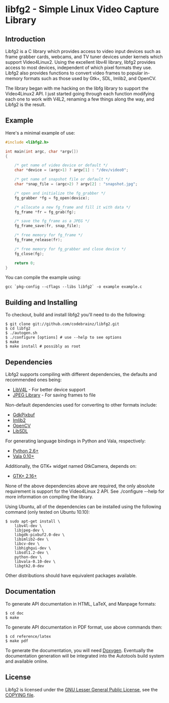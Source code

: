 libfg2 - Simple Linux Video Capture Library
===========================================

Introduction
------------

Libfg2 is a C library which provides access to video input devices such as
frame grabber cards, webcams, and TV tuner devices under kernels which support
Video4Linux2.  Using the excellent libv4l library, libfg2 provides access to
most devices, independent of which pixel formats they use.  Libfg2 also
provides functions to convert video frames to popular in-memory formats such
as those used by Gtk+, SDL, Imlib2, and OpenCV.

The library began with me hacking on the libfg library to support the
Video4Linux2 API.  I just started going through each function modifying each
one to work with V4L2, renaming a few things along the way, and Libfg2 is the
result.

Example
-------

Here's a minimal example of use:

```c
#include <libfg2.h>

int main(int argc, char *argv[])
{

    /* get name of video device or default */
    char *device = (argc>1) ? argv[1] : "/dev/video0";

    /* get name of snapshot file or default */
    char *snap_file = (argc>2) ? argv[2] : "snapshot.jpg";

    /* open and initialize the fg_grabber */
    fg_grabber *fg = fg_open(device);

    /* allocate a new fg_frame and fill it with data */
    fg_frame *fr = fg_grab(fg);

    /* save the fg_frame as a JPEG */
    fg_frame_save(fr, snap_file);

    /* free memory for fg_frame */
    fg_frame_release(fr);

    /* free memory for fg_grabber and close device */
    fg_close(fg);

    return 0;
}
```

You can compile the example using:

    gcc `pkg-config --cflags --libs libfg2` -o example example.c

Building and Installing
-----------------------

To checkout, build and install libfg2 you'll need to do the following:

    $ git clone git://github.com/codebrainz/libfg2.git
    $ cd libfg2
    $ ./autogen.sh
    $ ./configure [options] # use --help to see options
    $ make
    $ make install # possibly as root

Dependencies
------------

Libfg2 supports compiling with different dependencies, the defaults and
recommended ones being:

* [LibV4L](http://people.atrpms.net/~hdegoede) - For better device support
* [JPEG Library](http://ijg.org) - For saving frames to file

Non-default dependencies used for converting to other formats include:

* [GdkPixbuf](http://developer.gnome.org/gdk-pixbuf/unstable/rn01.html)
* [Imlib2](http://docs.enlightenment.org/api/imlib2/html)
* [OpenCV](http://opencv.willowgarage.com/wiki)
* [LibSDL](http://www.libsdl.org)

For generating language bindings in Python and Vala, respectively:

* [Python 2.6+](http://www.python.org)
* [Vala 0.10+](http://live.gnome.org/Vala)

Additionally, the GTK+ widget named GtkCamera, depends on:

* [GTK+ 2.16+](http://www.gtk.org)

None of the above dependencies above are required, the only absolute
requirement is support for the Video4Linux 2 API.  See ./configure --help
for more information on compiling the library.

Using Ubuntu, all of the dependencies can be installed using the following
command (only tested on Ubuntu 10.10):

    $ sudo apt-get install \
        libv4l-dev \
        libjpeg-dev \
        libgdk-pixbuf2.0-dev \
        libimlib2-dev \
        libcv-dev \
        libhighgui-dev \
        libsdl1.2-dev \
        python-dev \
        libvala-0.10-dev \
        libgtk2.0-dev

Other distributions should have equivalent packages available.

Documentation
-------------

To generate API documentation in HTML, LaTeX, and Manpage formats:

    $ cd doc
    $ make

To generate API documentation in PDF format, use above commands then:

    $ cd reference/latex
    $ make pdf

To generate the documentation, you will need
[Doxygen](http://www.stack.nl/~dimitri/doxygen).  Eventually the
documentation generation will be integrated into the Autotools build system
and available online.

License
-------

Libfg2 is licensed under the
[GNU Lesser General Public License](http://www.gnu.org/copyleft/lesser.html),
see the
[COPYING file](https://github.com/codebrainz/libfg2/blob/master/COPYING).
